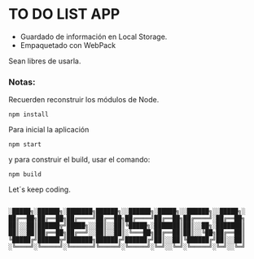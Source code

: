 # TO DO LIST APP
- Guardado de información en Local Storage.
- Empaquetado con WebPack

Sean libres de usarla.

### Notas: 
Recuerden reconstruir los módulos de Node.
```
npm install
```

Para inicial la aplicación

```
npm start
```

y para construir el build, usar el comando:

```
npm build
```


Let´s keep coding.




```

░█████╗░██████╗░███████╗██████╗░░██████╗░█████╗░░██████╗░░█████╗░
██╔══██╗██╔══██╗██╔════╝██╔══██╗██╔════╝██╔══██╗██╔════╝░██╔══██╗
██║░░██║██████╦╝█████╗░░██║░░██║╚█████╗░███████║██║░░██╗░███████║
██║░░██║██╔══██╗██╔══╝░░██║░░██║░╚═══██╗██╔══██║██║░░╚██╗██╔══██║
╚█████╔╝██████╦╝███████╗██████╔╝██████╔╝██║░░██║╚██████╔╝██║░░██║
░╚════╝░╚═════╝░╚══════╝╚═════╝░╚═════╝░╚═╝░░╚═╝░╚═════╝░╚═╝░░╚═╝
